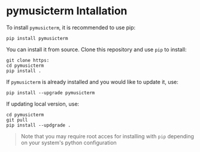 # pymusicterm Intallation

To install `pymusicterm`, it is recommended to use pip:
```
pip install pymusicterm
```

You can install it from source. Clone this repository and use `pip` to install:
```
git clone https:
cd pymusicterm
pip install .
```

If `pymusicterm` is already installed and you would like to update it, use:
```
pip install --upgrade pymusicterm
```

If updating local version, use:
```
cd pymusicterm
git pull
pip install --updgrade .
```

> Note that you may require root acces for installing with `pip` depending on your system's python configuration
